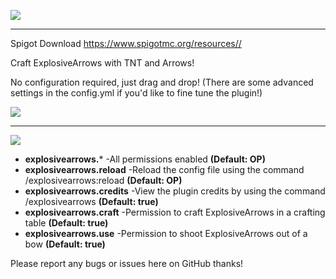 [![](https://web.blujay.xyz/images/ExplosiveArrows.png)](https://www.spigotmc.org/resources//)

------------

Spigot Download https://www.spigotmc.org/resources//

Craft ExplosiveArrows with TNT and Arrows!

No configuration required, just drag and drop!
(There are some advanced settings in the config.yml if you\'d like to fine tune the plugin!)

[![](https://web.blujay.xyz/images/ExplosiveArrows.gif)](https://www.spigotmc.org/resources//)

------------

![](https://web.blujay.xyz/images/Permissions.png)
- **explosivearrows.**\* -All permissions enabled **(Default: OP)**
- **explosivearrows.reload** -Reload the config file using the command /explosivearrows:reload **(Default: OP)**
- **explosivearrows.credits** -View the plugin credits by using the command /explosivearrows **(Default: true)**
- **explosivearrows.craft** -Permission to craft ExplosiveArrows in a crafting table **(Default: true)**
- **explosivearrows.use** -Permission to shoot ExplosiveArrows out of a bow **(Default: true)**

Please report any bugs or issues here on GitHub thanks!
